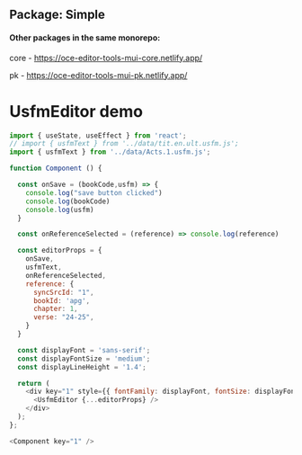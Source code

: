 ## Package: Simple
#### Other packages in the same monorepo: 

core - https://oce-editor-tools-mui-core.netlify.app/

pk - https://oce-editor-tools-mui-pk.netlify.app/

# UsfmEditor demo

```js
import { useState, useEffect } from 'react';
// import { usfmText } from '../data/tit.en.ult.usfm.js';
import { usfmText } from '../data/Acts.1.usfm.js';

function Component () {

  const onSave = (bookCode,usfm) => {
    console.log("save button clicked")
    console.log(bookCode)
    console.log(usfm)
  }

  const onReferenceSelected = (reference) => console.log(reference)

  const editorProps = {
    onSave,
    usfmText,
    onReferenceSelected,
    reference: {
      syncSrcId: "1",
      bookId: 'apg',
      chapter: 1,
      verse: "24-25",
    }
  }

  const displayFont = 'sans-serif';
  const displayFontSize = 'medium';
  const displayLineHeight = '1.4';

  return (
    <div key="1" style={{ fontFamily: displayFont, fontSize: displayFontSize, lineHeight: displayLineHeight }}>
      <UsfmEditor {...editorProps} />
    </div>
  );
};  

<Component key="1" />

```
